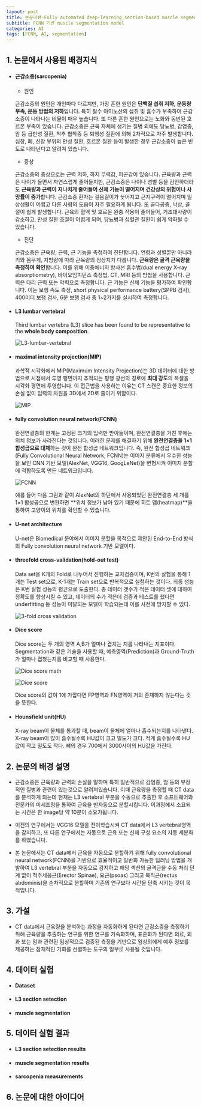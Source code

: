 ```yaml
---
layout: post
title: 논문리뷰-Fully automated deep-learning section-based muscle segmentation from CT images for sarcopenia assessment
subtitle: FCNN 기반 muscle segmentation model
categories: AI
tags: [FCNN, AI, segmentation]
---
```


## 1. 논문에서 사용된 배경지식

- #### 근감소증(sarcopenia)

    - 원인

    근감소증의 원인은 개인마다 다르지만, 가장 흔한 원인은 **단백질 섭취 저하, 운동량 부족, 운동 방법의 저하**입니다. 특히 필수 아미노산의 섭취 및 흡수가 부족하여 근감소증이 나타나는 비율이 매우 높습니다. 또 다른 흔한 원인으로는 노화와 동반된 호르몬 부족이 있습니다. 근감소증은 근육 자체에 생기는 질병 외에도 당뇨병, 감염증, 암 등 급만성 질환, 척추 협착증 등 퇴행성 질환에 의해 2차적으로 자주 발생합니다. 심장, 폐, 신장 부위의 만성 질환, 호르몬 질환 등이 발생한 경우 근감소증이 높은 빈도로 나타난다고 알려져 있습니다.

    - 증상

    근감소증의 증상으로는 근력 저하, 하지 무력감, 피곤감이 있습니다. 근육량과 근력은 나이가 들면서 자연스럽게 줄어들지만, 근감소증은 나이나 성별 등을 감안하더라도 **근육량과 근력이 지나치게 줄어들어 신체 기능이 떨어지며 건강상의 위험이나 사망률이 증가**합니다. 근감소증 환자는 걸음걸이가 늦어지고 근지구력이 떨어지며 일상생활이 어렵고 다른 사람의 도움이 자주 필요하게 됩니다. 또 골다공증, 낙상, 골절이 쉽게 발생합니다. 근육의 혈액 및 호르몬 완충 작용이 줄어들어, 기초대사량이 감소하고, 만성 질환 조절이 어렵게 되며, 당뇨병과 심혈관 질환이 쉽게 악화될 수 있습니다.

    - 진단

    근감소증은 근육량, 근력, 근 기능을 측정하여 진단합니다. 연령과 성별뿐만 아니라 키와 몸무게, 지방량에 따라 근육량의 정상치가 다릅니다. **근육량은 골격 근육량을 측정하여 확인**합니다. 이를 위해 이중에너지 방사선 흡수법(dual energy X-ray absorptiometry), 바이오임피던스 측정법, CT, MRI 등의 방법을 사용합니다. 근력은 다리 근력 또는 악력으로 측정합니다. 근 기능은 신체 기능을 평가하여 확인합니다. 이는 보행 속도 측정, short physical performance battery(SPPB 검사), 400미터 보행 검사, 6분 보행 검사 중 1~2가지를 실시하여 측정합니다.

- #### L3 lumbar vertebral

    Third lumbar vertebra (L3) slice has been found to be representative to the **whole body composition**.

    ![L3-lumbar-vertebral](https://user-images.githubusercontent.com/93850398/214489504-aad63858-79fb-48e5-b11f-307e0cce7b0f.jpg)

- #### maximal intensity projection(MIP)
    
    과학적 시각화에서 MIP(Maximum Intensity Projection)는 3D 데이터에 대한 방법으로 시점에서 투영 평면까지 추적되는 평행 광선의 경로에 **최대 강도**의 복셀을 시각화 평면에 투영합니다. 이 접근법을 사용하는 이유는 CT 스캔은 중요한 정보의 손실 없이 입력의 차원을 3D에서 2D로 줄이기 위함이다. 

    ![MIP](https://user-images.githubusercontent.com/93850398/214491706-c996cf2c-d0ac-4b9a-92de-9beace7664c5.jpg)

- #### fully convolution neural network(FCNN)

    완전연결층의 한계는 고정된 크기의 입력만 받아들이며, 완전연결층을 거친 후에는 위치 정보가 사라진다는 것입니다. 이러한 문제를 해결하기 위해 **완전연결층을 1×1 합성곱으로 대체**하는 것이 완전 합성곱 네트워크입니다. 즉, 완전 합성곱 네트워크(Fully Convolutional Neural Network, FCNN)는 이미지 분류에서 우수한 성능을 보인 CNN 기반 모델(AlexNet, VGG16, GoogLeNet)을 변형시켜 이미지 분할에 적합하도록 만든 네트워크입니다.

    ![FCNN](https://user-images.githubusercontent.com/93850398/214493304-cebef6d8-4a30-4303-bef6-7c2772c5b755.jpg)

    예를 들어 다음 그림과 같이 AlexNet의 하단에서 사용되었던 완전연결층 세 개를 1×1 합성곱으로 변환하면 **위치 정보가 남아 있기 때문에 히트 맵(heatmap)**을 통하여 고양이의 위치를 확인할 수 있습니다.

- #### U-net architecture

    U-net은 Biomedical 분야에서 이미지 분할을 목적으로 제안된 End-to-End 방식의 Fully convolution neural network 기반 모델이다.

- #### threefold cross-validation(hold-out test)

    Data set을 K개의 Fold로 나누어서 진행하는 교차검증이며, K번의 실험을 통해 1개는 Test set으로, K-1개는 Train set으로 반복적으로 실험하는 것이다. 최종 성능은 K번 실험 성능의 평균으로 도출한다. 총 데이터 갯수가 적은 데이터 셋에 대하여 정확도를 향상시킬 수 있고, 데이터의 수가 적은데 검증과 테스트를 했다면 underfitting 등 성능이 미달되는 모델이 학습되는데 이를 사전에 방지할 수 있다. 

    ![3-fold cross validation](https://user-images.githubusercontent.com/93850398/214600406-fc8d0f84-a428-425e-963b-7da4888c7bb0.png)

- #### Dice score

    Dice score는 두 개의 영역 A,B가 얼마나 겹치는 지를 나타내는 지표이다. Segmentation과 같은 기술을 사용할 때, 예측영역(Prediction)과 Ground-Truth가 얼마나 겹쳤는지를 비교할 때 사용한다.

    ![Dice score math](https://user-images.githubusercontent.com/93850398/214602474-84a5cb91-c824-4d18-bcf7-40e059768961.png)

    ![Dice score](https://user-images.githubusercontent.com/93850398/214603227-a1d2d1b6-f8db-40d4-88dd-26b623aa2536.png)

    Dice score의 값이 1에 가깝다면 FP영역과 FN영역이 거의 존재하지 않는다는 것을 뜻한다.

- #### Hounsfield unit(HU)

    X-ray beam이 물체를 통과할 때, beam이 물체에 얼마나 흡수되는지를 나타낸다. X-ray beam이 많이 흡수될수록 HU값이 크고 밀도가 크다. 적게 흡수될수록 HU값이 작고 밀도도 작다. 뼈의 경우 700에서 3000사이의 HU값을 가진다.

## 2. 논문의 배경 설명

* 근감소증은 근육량과 근력의 손실을 말하며 특히 일반적으로 감염증, 암 등의 부정적인 질병과 관련이 있는것으로 알려져있습니다. 이때 근육량을 측정할 때 CT data를 분석하게 되는데 현재는 L3 vertebral 부분을 수동으로 추출한 후 소프트웨어와 전문가의 미세조정을 통하여 근육을 반자동으로 분할시킵니다. 이과정에서 소요되는 시간은 한 image당 약 10분이 소요가됩니다.

* 이전의 연구에서는 VGG16 모델을 전이학습시켜 CT data에서 L3 vertebral영역을 감지하고, 또 다른 연구에서는 자동으로 근육 또는 신체 구성 요소의 자동 세분화를 하였습니다.

* 본 논문에서는 CT data에서 근육을 자동으로 분할하기 위해 fully convolutional neural network(FCNN)을 기반으로 효율적이고 일반화 가능한 딥러닝 방법을 개발하여 L3 vertebral 부분을 자동으로 감지하고 해당 섹션의 골격근을 수동 처리 단계 없이 척주세움근(Erector Spinae), 요근(psoas) 그리고 복직근(rectus abdominis)을 순차적으로 분할하며 기존의 연구보다 시간을 단축 시키는 것이 목적입니다. 

## 3. 가설

* CT data에서 근육량을 분석하는 과정을 자동화하게 된다면 근감소증을 측정하기 위해 근육량을 추출하는 연구를 위한 연구를 가속화하며, 표준화가 된다면 의료, 외과 또는 암과 관련된 임상적으로 검증된 측정을 기반으로 임상의에게 예후 정보를 제공하는 잠재적인 기회를 선별하는 도구의 일부로 사용될 것입니다.

## 4. 데이터 실험

- #### Dataset

- #### L3 section setection

- #### muscle segmentation

## 5. 데이터 실험 결과

- #### L3 section setection results

- #### muscle segmentation results

- #### sarcopenia measurements


## 6. 논문에 대한 아이디어

